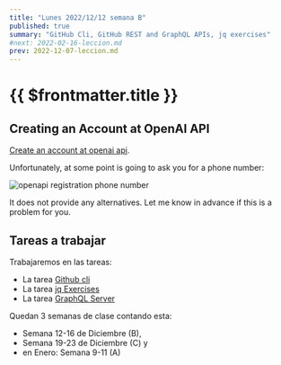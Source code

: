 ```yaml
---
title: "Lunes 2022/12/12 semana B"
published: true
summary: "GitHub Cli, GitHub REST and GraphQL APIs, jq exercises"
#next: 2022-02-16-leccion.md
prev: 2022-12-07-leccion.md
---
```


# {{ $frontmatter.title }}

## Creating an Account at OpenAI API

[Create an account at openai api](https://openai.com/api/). 


Unfortunately, at some point is going to ask you for a phone number:

![openapi registration phone number](/images/openai-registration-phone-number.png)

It does not provide any alternatives. Let me know in advance if this is a problem for you.

## Tareas a trabajar 

Trabajaremos en las tareas:

* La tarea [Github cli](/practicas/gh-cli) 
* La tarea [jq Exercises](/practicas/jq-exercises)
* La tarea [GraphQL Server](/practicas/graphql-server)

Quedan 3 semanas de clase contando esta:

* Semana 12-16 de Diciembre (B), 
* Semana 19-23 de Diciembre (C) y 
* en Enero: Semana 9-11 (A) 